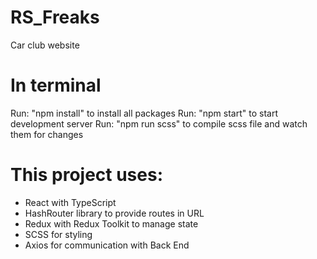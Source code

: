 # RS_Freaks

Car club website

# In terminal

Run: "npm install" to install all packages
Run: "npm start" to start development server
Run: "npm run scss" to compile scss file and watch them for changes

# This project uses:

- React with TypeScript
- HashRouter library to provide routes in URL
- Redux with Redux Toolkit to manage state
- SCSS for styling
- Axios for communication with Back End
